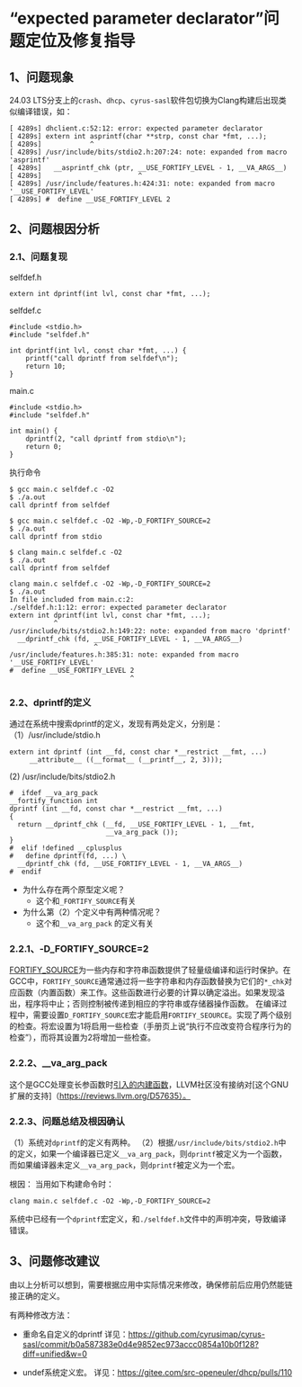 # “expected parameter declarator”问题定位及修复指导
## 1、问题现象
24.03 LTS分支上的`crash`、`dhcp`、`cyrus-sasl`软件包切换为Clang构建后出现类似编译错误，如：
```abap
[ 4289s] dhclient.c:52:12: error: expected parameter declarator
[ 4289s] extern int asprintf(char **strp, const char *fmt, ...);
[ 4289s]            ^
[ 4289s] /usr/include/bits/stdio2.h:207:24: note: expanded from macro 'asprintf'
[ 4289s]   __asprintf_chk (ptr, __USE_FORTIFY_LEVEL - 1, __VA_ARGS__)
[ 4289s]                        ^
[ 4289s] /usr/include/features.h:424:31: note: expanded from macro '__USE_FORTIFY_LEVEL'
[ 4289s] #  define __USE_FORTIFY_LEVEL 2
```
## 2、问题根因分析
### 2.1、问题复现
selfdef.h
```abap
extern int dprintf(int lvl, const char *fmt, ...);
```
selfdef.c
```abap
#include <stdio.h>
#include "selfdef.h"

int dprintf(int lvl, const char *fmt, ...) {
    printf("call dprintf from selfdef\n");
    return 10;
}
```
main.c
```abap
#include <stdio.h>
#include "selfdef.h"

int main() {
    dprintf(2, "call dprintf from stdio\n");
    return 0;
}
```
执行命令
```abap
$ gcc main.c selfdef.c -O2
$ ./a.out
call dprintf from selfdef

$ gcc main.c selfdef.c -O2 -Wp,-D_FORTIFY_SOURCE=2
$ ./a.out
call dprintf from stdio

$ clang main.c selfdef.c -O2
$ ./a.out
call dprintf from selfdef

clang main.c selfdef.c -O2 -Wp,-D_FORTIFY_SOURCE=2
$ ./a.out
In file included from main.c:2:
./selfdef.h:1:12: error: expected parameter declarator
extern int dprintf(int lvl, const char *fmt, ...);
           ^
/usr/include/bits/stdio2.h:149:22: note: expanded from macro 'dprintf'
  __dprintf_chk (fd, __USE_FORTIFY_LEVEL - 1, __VA_ARGS__)
                     ^
/usr/include/features.h:385:31: note: expanded from macro '__USE_FORTIFY_LEVEL'
#  define __USE_FORTIFY_LEVEL 2
                              ^
```
### 2.2、dprintf的定义
通过在系统中搜索dprintf的定义，发现有两处定义，分别是：
（1）/usr/include/stdio.h
```abap
extern int dprintf (int __fd, const char *__restrict __fmt, ...)
     __attribute__ ((__format__ (__printf__, 2, 3)));
```
(2) /usr/include/bits/stdio2.h
```abap
#  ifdef __va_arg_pack
__fortify_function int
dprintf (int __fd, const char *__restrict __fmt, ...)
{
  return __dprintf_chk (__fd, __USE_FORTIFY_LEVEL - 1, __fmt,
                        __va_arg_pack ());
}
#  elif !defined __cplusplus
#   define dprintf(fd, ...) \
  __dprintf_chk (fd, __USE_FORTIFY_LEVEL - 1, __VA_ARGS__)
#  endif

```
* 为什么存在两个原型定义呢？
  * 这个和`_FORTIFY_SOURCE`有关
* 为什么第（2）个定义中有两种情况呢？
  * 这个和`__va_arg_pack` 的定义有关

### 2.2.1、-D_FORTIFY_SOURCE=2
[FORTIFY_SOURCE](https://www.redhat.com/en/blog/security-technologies-fortifysource)为一些内存和字符串函数提供了轻量级编译和运行时保护。在GCC中，`FORTIFY_SOURCE`通常通过将一些字符串和内存函数替换为它们的`*_chk`对应函数（内置函数）来工作。这些函数进行必要的计算以确定溢出。如果发现溢出，程序将中止；否则控制被传递到相应的字符串或存储器操作函数。
在编译过程中，需要设置`D_FORTIFY_SOURCE`宏才能启用`FORTIFY_SEOURCE`。实现了两个级别的检查。将宏设置为1将启用一些检查（手册页上说“执行不应改变符合程序行为的检查”），而将其设置为2将增加一些检查。

### 2.2.2、__va_arg_pack
这个是GCC处理变长参函数时[引入的内建函数](https://gcc.gnu.org/onlinedocs/gcc-4.7.2/gcc/Constructing-Calls.html)，LLVM社区没有接纳对[这个GNU扩展的支持]（https://reviews.llvm.org/D57635）。

### 2.2.3、问题总结及根因确认
（1）系统对`dprintf`的定义有两种。
（2）根据`/usr/include/bits/stdio2.h`中的定义，如果一个编译器已定义`__va_arg_pack`，则`dprintf`被定义为一个函数，而如果编译器未定义`__va_arg_pack`，则`dprintf`被定义为一个宏。

根因：
当用如下构建命令时：
```abap
clang main.c selfdef.c -O2 -Wp,-D_FORTIFY_SOURCE=2
```
系统中已经有一个`dprintf`宏定义，和`./selfdef.h`文件中的声明冲突，导致编译错误。

## 3、问题修改建议
由以上分析可以想到，需要根据应用中实际情况来修改，确保修前后应用仍然能链接正确的定义。

有两种修改方法：
* 重命名自定义的dprintf
详见：https://github.com/cyrusimap/cyrus-sasl/commit/b0a587383e0d4e9852ec973accc0854a10b0f128?diff=unified&w=0

* undef系统定义宏。
详见：https://gitee.com/src-openeuler/dhcp/pulls/110
